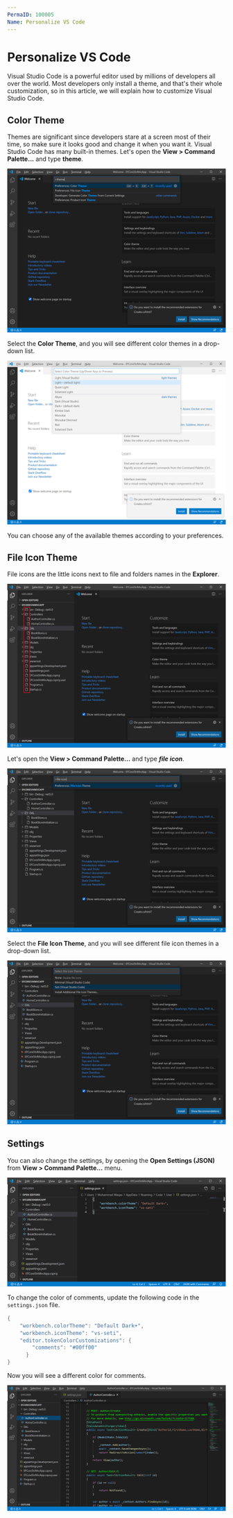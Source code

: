 ```yaml
---
PermaID: 100005
Name: Personalize VS Code
---
```


# Personalize VS Code

Visual Studio Code is a powerful editor used by millions of developers all over the world. Most developers only install a theme, and that's their whole customization, so in this article, we will explain how to customize Visual Studio Code.

## Color Theme

Themes are significant since developers stare at a screen most of their time, so make sure it looks good and change it when you want it. Visual Studio Code has many built-in themes. Let's open the **View > Command Palette...** and type **theme**.

<img src="images/personalize-vs-code-1.png">

Select the **Color Theme**, and you will see different color themes in a drop-down list.

<img src="images/personalize-vs-code-2.png">

You can choose any of the available themes according to your preferences.

## File Icon Theme

File icons are the little icons next to file and folders names in the **Explorer**.

<img src="images/personalize-vs-code-3.png">

Let's open the **View > Command Palette...** and type ***file icon***.

<img src="images/personalize-vs-code-4.png">

Select the **File Icon Theme**, and you will see different file icon themes in a drop-down list.

<img src="images/personalize-vs-code-5.png">

## Settings

You can also change the settings, by opening the **Open Settings (JSON)** from **View > Command Palette...** menu.

<img src="images/personalize-vs-code-6.png">

To change the color of comments, update the following code in the `settings.json` file.

```csharp
{
    "workbench.colorTheme": "Default Dark+",
    "workbench.iconTheme": "vs-seti",
    "editor.tokenColorCustomizations": {
        "comments": "#00ff00"
      }
}
```

Now you will see a different color for comments.

<img src="images/personalize-vs-code-7.png">
